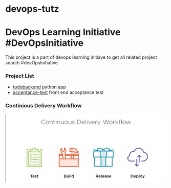# devops-tutz
# DevOps Learning Initiative #DevOpsInitiative
This project is a part of devops learning initiave to get all related project
search #devOpsInitiative

### Project List 
* [todobackend](https://github.com/abhishek-jaiswal/todobackend) python app
* [acceptance-test](https://github.com/abhishek-jaiswal/acceptance-test) front end acceptance test


### Continious Delivery Workflow

![continious delivery workflow](images/cdr.png "Continious Delivery Workflow")


